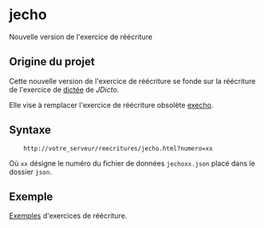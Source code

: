 # jecho
Nouvelle version de l'exercice de réécriture

## Origine du projet

Cette nouvelle version de l'exercice de réécriture se fonde sur la réécriture de 
l'exercice de [dictée](https://github.com/pcardona34/dictee/) de _JDicto_.

Elle vise à remplacer l'exercice de réécriture obsolète 
[execho](https://github.com/pcardona34/execho).

## Syntaxe

		http://votre_serveur/reecritures/jecho.html?numero=xx

Où `xx` désigne le numéro du fichier de données `jechoxx.json` placé dans le 
dossier `json`.

## Exemple

[Exemples](https://pcardona34.github.io/jecho/) d'exercices de réécriture.
